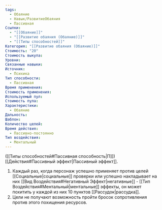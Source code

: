 ```yaml
---
tags:
  - Обаяние
  - Навык/РазвитиеОбаяния
  - Пассивная
Ссылки:
  - "[[Обаяние]]"
  - "[[Развитие обаяния (Обаяние)]]"
  - "[[Типы способностей]]"
Категория: "[[Развитие обаяния (Обаяние)]]"
Стоимость: "20"
Стоимость выкупа: 
Уровни: 
Связанные навыки: 
Источник:
  - Психика
Тип способности:
  - Пассивная
Время применения: 
Стоимость применения: 
Используемый пул: 
Стоимость пула: 
Характеристики:
  - Обаяние
Дальность: 
Шаблон: 
Количество целей: 
Время действия:
  - Пассивно-постоянно
Тип воздействия:
  - Ментальный
---
```

([[Типы способностей#Пассивная способность|П]]) [[Действия#Пассивный эффект|Пассивный эффект]]. 

1. Каждый раз, когда персонаж успешно применяет против целей [[Социальные|социальные]] проверки или успешно накладывает на них [[Вид Воздействия#Негативный Эффект|негативные]] - [[Тип Воздействия#Ментальный|ментальные]] эффекты, он может похитить у каждой из них 10 пунктов [[Рассудок|рассудка]]. 
2. Цели не получают возможность пройти бросок сопротивления против этого похищения ресурсов. 
